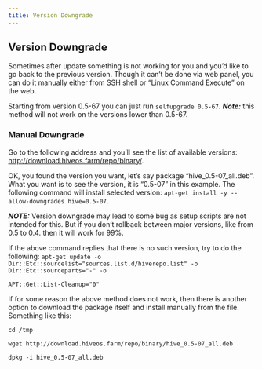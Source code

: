 ```yaml
---
title: Version Downgrade
---
```


## Version Downgrade
Sometimes after update something is not working for you and you’d like to go back to the previous version. Though it can’t be done via web panel, you can do it manually either from SSH shell or “Linux Command Execute” on the web.

Starting from version 0.5-67 you can just run `selfupgrade 0.5-67`.
***Note:*** this method will not work on the versions lower than 0.5-67.

### Manual Downgrade
Go to the following address and you’ll see the list of available versions: http://download.hiveos.farm/repo/binary/.

OK, you found the version you want, let’s say package “hive_0.5-07_all.deb”. What you want is to see the version, it is “0.5-07” in this example.
The following command will install selected version: `apt-get install -y --allow-downgrades hive=0.5-07`.

***NOTE:*** Version downgrade may lead to some bug as setup scripts are not intended for this. But if you don’t rollback between major versions, like from 0.5 to 0.4. then it will work for 99%.

If the above command replies that there is no such version, try to do the following:
`apt-get update -o Dir::Etc::sourcelist="sources.list.d/hiverepo.list" -o Dir::Etc::sourceparts="-" -o`

`APT::Get::List-Cleanup="0"`

If for some reason the above method does not work, then there is another option to download the package itself and install manually from the file.
Something like this:

`cd /tmp`

`wget http://download.hiveos.farm/repo/binary/hive_0.5-07_all.deb`

`dpkg -i hive_0.5-07_all.deb`
